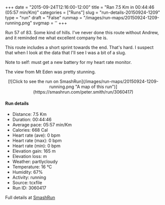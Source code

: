 +++
date = "2015-09-24T12:16:00-12:00"
title = "Ran 7.5 Km in 00:44:46 (05:57 min/Km)"
categories = ["Runs"]
slug = "run-details-20150924-1209"
type = "run"
draft = "False"
runmap = "/images/run-maps/20150924-1209-running.png"
svgmap = '<polyline points="54 0, 55 8, 61 11, 61 16, 66 23, 59 27, 56 33, 54 36, 56 43, 54 51, 53 50, 53 53, 51 55, 49 63, 45 68, 45 73, 35 77, 30 78, 35 80, 37 82, 35 91, 37 94, 36 96, 33 99, 29 100, 27 99, 26 99, 24 95, 25 93, 26 93, 28 92, 29 89, 28 86, 30 81, 30 78, 45 72, 46 67, 50 63, 52 56, 57 40, 58 39, 62 43, 66 44, 73 39, 77 33, 74 27, 68 25, 62 16, 61 11, 57 9">'
+++

Run 57 of 83. Some kind of hills. I've never done this route without Andrew, and it reminded me what excellent company he is. 

This route includes a short sprint towards the end. That's hard. I suspect that when I look at the data that I'll see I was a bit of a slug. 

Note to self: must get a new battery for my heart rate monitor. 

The view from Mt Eden was pretty stunning. 



<!--more-->

<center>
[![Click to see the run on SmashRun](/images/run-maps/20150924-1209-running.png "A map of this run")](https://smashrun.com/peter.smith/run/3060417)
</center>

#### Run details

* Distance: 7.5 Km
* Duration: 00:44:46
* Average pace: 05:57 min/Km
* Calories: 668 Cal
* Heart rate (ave): 0 bpm
* Heart rate (max): 0 bpm
* Heart rate (min): 0 bpm
* Elevation gain: 165 m
* Elevation loss:  m
* Weather: partlycloudy
* Temperature: 16 &deg;C
* Humidity: 67%
* Activity: running
* Source: tcxfile
* Run ID: 3060417

Full details at [SmashRun](https://smashrun.com/peter.smith/run/3060417)